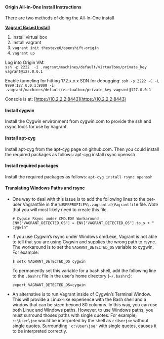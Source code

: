 #### Origin All-in-One Install Instructions

There are two methods of doing the All-In-One install

[**Vagrant Based Install**](https://www.openshift.org/vm/)

1. Install virtual box
2. install vagrant
3. `vagrant init thesteve0/openshift-origin`
4. `vagrant up`

Log into Origin VM:    
`ssh -p 2222  -i .vagrant/machines/default/virtualbox/private_key vagrant@127.0.0.1`

Enable tunneling for hitting 172.x.x.x SDN for debugging:
`ssh -p 2222 -C -L 9999:127.0.0.1:8000 -i .vagrant/machines/default/virtualbox/private_key vagrant@127.0.0.1`

Console is at: [https://10.2.2.2:8443](https://10.2.2.2:8443)

#### Install cygwin
Install the Cygwin environment from cygwin.com to provide the ssh and rsync tools for use by Vagrant.

#### Install apt-cyg
Install apt-cyg from the apt-cyg page on github.com. Then you could install the required packages as follows: apt-cyg install rsync openssh

#### Install required packages
Install the required packages as follows: `apt-cyg install rsync openssh`


#### Translating Windows Paths and rsync
- One way to deal with this issue is to add the following lines to the per-user Vagrantfile in the `%USERPROFILE%\.vagrant.d\Vagrantfil`e file. *Note* that you will most likely need to create this file.
  ```
  # Cygwin Rsync under CMD.EXE Workaround
  ENV["VAGRANT_DETECTED_OS"] = ENV["VAGRANT_DETECTED_OS"].to_s + " cygwin"
  ```
- If you use Cygwin’s rsync under Windows cmd.exe, Vagrant is not able to tell that you are using Cygwin and supplies the wrong path to rsync. The workaround is to set the `VAGRANT_DETECTED_OS` variable to cygwin. For example:
  ```
  $ setx VAGRANT_DETECTED_OS cygwin
  ```
  To permanently set this variable for a bash shell, add the following line to the `.bashrc` file in the user’s home directory (`~/.bashrc`):
  ```
  export VAGRANT_DETECTED_OS=cygwin
  ```
- An alternative is to run Vagrant inside of Cygwin’s Terminal Window. This will provide a Linux-like experience with the Bash shell and a window that can be sized beyond 80 columns. In this way, you can use both Linux and Windows paths. However, to use Windows paths, you must surround thoses paths with single quotes. For example, `c:\User\joe` would be interpreted by the shell as `c:Userjoe` without single quotes. Surrounding `'c:\User\joe'` with single quotes, causes it to be interpreted correctly.

